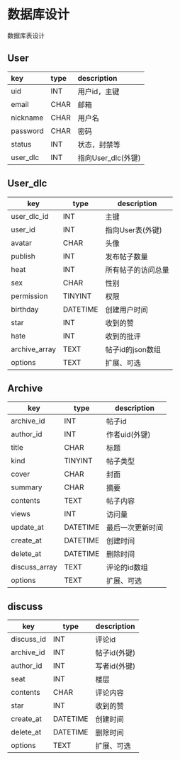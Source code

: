 # 数据库设计

数据库表设计



## User

| key        | type    | description        |
| :--------- | :------ | :----------------- |
| uid        | INT     | 用户id，主键       |
| email      | CHAR    | 邮箱               |
| nickname   | CHAR    | 用户名             |
| password   | CHAR    | 密码               |
| status     | INT     | 状态，封禁等       |
| user_dlc   | INT     | 指向User_dlc(外键) |



## User_dlc

| key           | type     | description        |
| ------------- | -------- | ------------------ |
| user_dlc_id   | INT      | 主键               |
| user_id       | INT      | 指向User表(外键)   |
| avatar        | CHAR     | 头像               |
| publish       | INT      | 发布帖子数量       |
| heat          | INT      | 所有帖子的访问总量 |
| sex           | CHAR     | 性别               |
| permission    | TINYINT  | 权限               |
| birthday      | DATETIME | 创建用户时间       |
| star          | INT      | 收到的赞           |
| hate          | INT      | 收到的批评         |
| archive_array | TEXT     | 帖子id的json数组   |
| options       | TEXT     | 扩展、可选         |





## Archive

| key           | type     | description      |
| ------------- | -------- | ---------------- |
| archive_id    | INT      | 帖子id           |
| author_id     | INT      | 作者uid(外键)    |
| title         | CHAR     | 标题             |
| kind          | TINYINT  | 帖子类型         |
| cover         | CHAR     | 封面             |
| summary       | CHAR     | 摘要             |
| contents      | TEXT     | 帖子内容         |
| views         | INT      | 访问量           |
| update_at     | DATETIME | 最后一次更新时间 |
| create_at     | DATETIME | 创建时间         |
| delete_at     | DATETIME | 删除时间         |
| discuss_array | TEXT     | 评论的id数组     |
| options       | TEXT     | 扩展、可选       |



## discuss

| key        | type     | description  |
| ---------- | -------- | ------------ |
| discuss_id | INT      | 评论id       |
| archive_id | INT      | 帖子id(外键) |
| author_id  | INT      | 写者id(外键) |
| seat       | INT      | 楼层         |
| contents   | CHAR     | 评论内容     |
| star       | INT      | 收到的赞     |
| create_at  | DATETIME | 创建时间     |
| delete_at  | DATETIME | 删除时间     |
| options    | TEXT     | 扩展、可选   |


